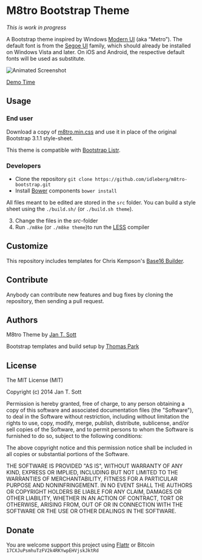 # M8tro Bootstrap Theme

*This is work in progress*

A Bootstrap theme inspired by Windows [Modern UI](http://msdn.microsoft.com/en-us/library/windows/apps/dn465800.aspx) (aka “Metro”). The default font is from the [Segoe UI](http://www.microsoft.com/typography/fonts/family.aspx?FID=331) family, which should already be installed on Windows Vista and later. On iOS and Android, the respective default fonts will be used as substitute.

![Animated Screenshot](https://raw.githubusercontent.com/idleberg/m8tro-bootstrap/master/screenshot.gif)

[Demo Time](http://idleberg.github.io/m8tro-bootstrap/)

## Usage

### End user

Download a copy of [m8tro.min.css](https://raw.githubusercontent.com/idleberg/m8tro-bootstrap/master/dist/m8tro.min.css) and use it in place of the original Bootstrap 3.1.1 style-sheet.

This theme is compatible with [Bootstrap Listr](https://github.com/idleberg/Bootstrap-Listr).

### Developers

* Clone the repository `git clone https://github.com/idleberg/m8tro-bootstrap.git`
* Install [Bower](http://bower.io/) components `bower install`

All files meant to be edited are stored in the `src` folder. You can build a style sheet using the `./build.sh/` (or `./build.sh theme`).

3. Change the files in the *src*-folder
4. Run `./m8ke` (or `./m8ke theme`)to run the [LESS](http://lesscss.org/) compiler

## Customize

This repository includes templates for Chris Kempson's [Base16 Builder](https://github.com/chriskempson/base16-builder). 

## Contribute

Anybody can contribute new features and bug fixes by cloning the repository, then sending a pull request.

## Authors

M8tro Theme by [Jan T. Sott](https://github.com/idleberg)

Bootstrap templates and build setup by [Thomas Park](https://github.com/thomaspark)

## License

The MIT License (MIT)

Copyright (c) 2014 Jan T. Sott

Permission is hereby granted, free of charge, to any person obtaining a copy of this software and associated documentation files (the "Software"), to deal in the Software without restriction, including without limitation the rights to use, copy, modify, merge, publish, distribute, sublicense, and/or sell copies of the Software, and to permit persons to whom the Software is furnished to do so, subject to the following conditions:

The above copyright notice and this permission notice shall be included in all copies or substantial portions of the Software.

THE SOFTWARE IS PROVIDED "AS IS", WITHOUT WARRANTY OF ANY KIND, EXPRESS OR IMPLIED, INCLUDING BUT NOT LIMITED TO THE WARRANTIES OF MERCHANTABILITY, FITNESS FOR A PARTICULAR PURPOSE AND NONINFRINGEMENT. IN NO EVENT SHALL THE AUTHORS OR COPYRIGHT HOLDERS BE LIABLE FOR ANY CLAIM, DAMAGES OR OTHER LIABILITY, WHETHER IN AN ACTION OF CONTRACT, TORT OR OTHERWISE, ARISING FROM, OUT OF OR IN CONNECTION WITH THE SOFTWARE OR THE USE OR OTHER DEALINGS IN THE SOFTWARE.

## Donate

You are welcome support this project using [Flattr](https://flattr.com/submit/auto?user_id=idleberg&url=https://github.com/idleberg/m8tro-bootstrap) or Bitcoin `17CXJuPsmhuTzFV2k4RKYwpEHVjskJktRd`